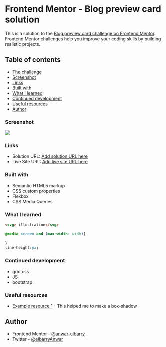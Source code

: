 # Frontend Mentor - Blog preview card solution

This is a solution to the [Blog preview card challenge on Frontend Mentor](https://www.frontendmentor.io/challenges/blog-preview-card-ckPaj01IcS). Frontend Mentor challenges help you improve your coding skills by building realistic projects. 

## Table of contents

  - [The challenge](#the-challenge)
  - [Screenshot](#screenshot)
  - [Links](#links)
  - [Built with](#built-with)
  - [What I learned](#what-i-learned)
  - [Continued development](#continued-development)
  - [Useful resources](#useful-resources)
- [Author](#author)

### Screenshot

![](./assets/images/Screenshot.png)

### Links

- Solution URL: [Add solution URL here](https://www.frontendmentor.io/challenges/blog-preview-card-ckPaj01IcS)
- Live Site URL: [Add live site URL here](https://your-live-site-url.com)

### Built with

- Semantic HTML5 markup
- CSS custom properties
- Flexbox
- CSS Media Queries 

### What I learned

```html
<svg> illustration</svg>
```
```css
@media screen and (max-width: widh){
    
}
line-height:px;
```

### Continued development

- grid css
- JS
- bootstrap

### Useful resources

- [Example resource 1](https://www.cssmatic.com/box-shadow) - This helped me to make a box-shadow

## Author

- Frontend Mentor - [@anwar-elbarry](https://www.frontendmentor.io/profile/anwar-elbarry)
- Twitter - [@elbarryAnwar](https://x.com/elbarryAnwar)

